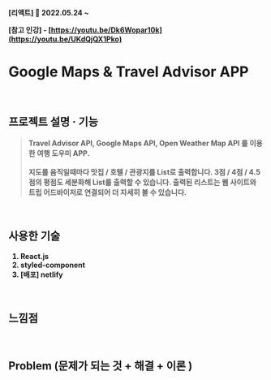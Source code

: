 <b>[리액트]  📆 2022.05.24 ~ 

[참고 인강] - [https://youtu.be/Dk6Wopar10k](https://youtu.be/UKdQjQX1Pko)


# Google Maps & Travel Advisor APP

  </br>

## 프로젝트 설명 · 기능
> Travel Advisor API, Google Maps API, Open Weather Map API 를 이용한 여행 도우미 APP.  </br></br>
> 지도를 움직일때마다 맛집 / 호텔 / 관광지를 List로 출력합니다. 3점 / 4점 / 4.5점의 평점도 세분화해 List를 출력할 수 있습니다. 출력된 리스트는 웹 사이트와 트립 어드바이저로 연결되어 더 자세히 볼 수 있습니다.

  </br>
  
## 사용한 기술
1. React.js
2. styled-component
3. [배포] netlify

</br>

## 느낌점

</br>

##  Problem (문제가 되는 것 + 해결 + 이론 )

